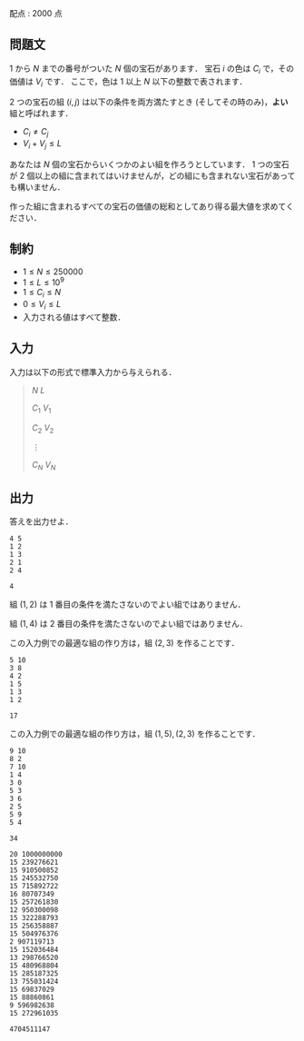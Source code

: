 配点 : $2000$ 点

## 問題文

$1$ から $N$ までの番号がついた $N$ 個の宝石があります．
宝石 $i$ の色は $C_i$ で，その価値は $V_i$ です．
ここで，色は $1$ 以上 $N$ 以下の整数で表されます．

$2$ つの宝石の組 $(i,j)$ は以下の条件を両方満たすとき (そしてその時のみ)，**よい**組と呼ばれます．

- $C_i \neq C_j$
- $V_i + V_j \leq L$

あなたは $N$ 個の宝石からいくつかのよい組を作ろうとしています．
$1$ つの宝石が $2$ 個以上の組に含まれてはいけませんが，どの組にも含まれない宝石があっても構いません．

作った組に含まれるすべての宝石の価値の総和としてあり得る最大値を求めてください．

## 制約

- $1 \leq N \leq 250000$
- $1 \leq L \leq 10^9$
- $1 \leq C_i \leq N$
- $0 \leq V_i \leq L$
- 入力される値はすべて整数．

## 入力

入力は以下の形式で標準入力から与えられる．

> $N$ $L$
> 
> $C_1$ $V_1$
> 
> $C_2$ $V_2$
> 
> $\vdots$
> 
> $C_N$ $V_N$

## 出力

答えを出力せよ．

```input1
4 5
1 2
1 3
2 1
2 4
```

```output1
4
```

組 $(1,2)$ は $1$ 番目の条件を満たさないのでよい組ではありません．

組 $(1,4)$ は $2$ 番目の条件を満たさないのでよい組ではありません．

この入力例での最適な組の作り方は，組 $(2,3)$ を作ることです．

```input2
5 10
3 8
4 2
1 5
1 3
1 2
```

```output2
17
```

この入力例での最適な組の作り方は，組 $(1,5),(2,3)$ を作ることです．

```input3
9 10
8 2
7 10
1 4
3 0
5 3
3 6
2 5
5 9
5 4
```

```output3
34
```

```input4
20 1000000000
15 239276621
15 910500852
15 245532750
15 715892722
16 80707349
15 257261830
12 950300098
15 322288793
15 256358887
15 504976376
2 907119713
15 152036484
13 298766520
15 480968804
15 285187325
13 755031424
15 69837029
15 88860861
9 596982638
15 272961035
```

```output4
4704511147
```